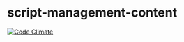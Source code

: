 # script-management-content

[![Code Climate](https://codeclimate.com/github/radjivC/script-management-content/badges/gpa.svg)](https://codeclimate.com/github/radjivC/script-management-content)
